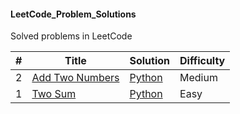 #### LeetCode_Problem_Solutions
Solved problems in LeetCode


| # | Title | Solution | Difficulty |
|---| ----- | -------- | ---------- |
|2|[Add Two Numbers](https://leetcode.com/problems/add-two-numbers/)| [Python](./blob/main/Algorithms/02.%20Add%20Two%20Numbers/Add_Two_Numbers.py)|Medium|
|1|[Two Sum](https://leetcode.com/problems/two-sum/)| [Python](./tree/main/Algorithms/01.%20Two%20Sum)|Easy|